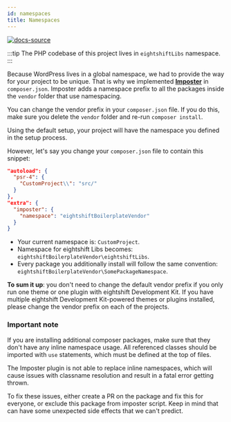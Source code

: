 ```yaml
---
id: namespaces
title: Namespaces
---
```


[![docs-source](https://img.shields.io/badge/source-eightshift--libs-blue?style=for-the-badge&logo=php&labelColor=2a2a2a)](https://github.com/infinum/eightshift-libs)

:::tip
The PHP codebase of this project lives in `eightshiftLibs` namespace.
:::

Because WordPress lives in a global namespace, we had to provide the way for your project to be unique. That is why we implemented [**Imposter**](https://github.com/infinum/imposter-plugin) in `composer.json`. Imposter adds a namespace prefix to all the packages inside the `vendor` folder that use namespacing.

You can change the vendor prefix in your `composer.json` file. If you do this, make sure you delete the `vendor` folder and re-run `composer install`.

Using the default setup, your project will have the namespace you defined in the setup process.

However, let's say you change your `composer.json` file to contain this snippet:
```json
"autoload": {
  "psr-4": {
    "CustomProject\\": "src/"
  }
},
"extra": {
  "imposter": {
    "namespace": "eightshiftBoilerplateVendor"
  }
}
```

- Your current namespace is: `CustomProject`.
- Namespace for eightshift Libs becomes: `eightshiftBoilerplateVendor\eightshiftLibs`.
- Every package you additionally install will follow the same convention: `eightshiftBoilerplateVendor\SomePackageNamespace`.

**To sum it up**: you don't need to change the default vendor prefix if you only run one theme or one plugin with eightshift Development Kit. If you have multiple eightshift Development Kit-powered themes or plugins installed, please change the vendor prefix on each of the projects.

### Important note

If you are installing additional composer packages, make sure that they don't have any inline namespace usage. All referenced classes should be imported with `use` statements, which must be defined at the top of files.

The Imposter plugin is not able to replace inline namespaces, which will cause issues with classname resolution and result in a fatal error getting thrown.

To fix these issues, either create a PR on the package and fix this for everyone, or exclude this package from imposter script. Keep in mind that can have some unexpected side effects that we can't predict.
